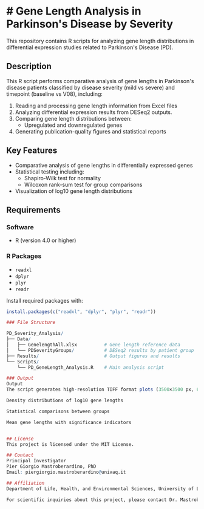 # # Gene Length Analysis in Parkinson's Disease by Severity

This repository contains R scripts for analyzing gene length distributions in differential expression studies related to Parkinson's Disease (PD).

## Description

This R script performs comparative analysis of gene lengths in Parkinson's disease patients classified by disease severity (mild vs severe) and timepoint (baseline vs V08), including:

1. Reading and processing gene length information from Excel files
2. Analyzing differential expression results from DESeq2 outputs.
3. Comparing gene length distributions between:
   - Upregulated and downregulated genes
4. Generating publication-quality figures and statistical reports

## Key Features

- Comparative analysis of gene lengths in differentially expressed genes
- Statistical testing including:
  - Shapiro-Wilk test for normality
  - Wilcoxon rank-sum test for group comparisons
- Visualization of log10 gene length distributions

## Requirements

### Software
- R (version 4.0 or higher)

### R Packages
- `readxl`
- `dplyr`
- `plyr`
- `readr`

Install required packages with:
```R
install.packages(c("readxl", "dplyr", "plyr", "readr"))

### File Structure

PD_Severity_Analysis/
├── Data/
│   ├── GenelengthAll.xlsx          # Gene length reference data
│   └── PDSeverityGroups/           # DESeq2 results by patient group
├── Results/                        # Output figures and results
└── Scripts/
    └── PD_GeneLength_Analysis.R    # Main analysis script

### Output
Output
The script generates high-resolution TIFF format plots (3500×3500 px, 600 dpi) showing:

Density distributions of log10 gene lengths

Statistical comparisons between groups

Mean gene lengths with significance indicators


## License
This project is licensed under the MIT License.

## Contact
Principal Investigator
Pier Giorgio Mastroberardino, PhD
Email: piergiorgio.mastroberardino@univaq.it

## Affiliation
Department of Life, Health, and Environmental Sciences, University of L'Aquila, L'Aquila, Italy.

For scientific inquiries about this project, please contact Dr. Mastroberardino directly. For technical issues with the code, please open an issue in this repository.


